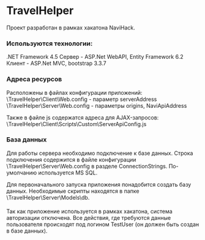 # TravelHelper
Проект разработан в рамках хакатона NaviHack.

### Используются технологии:
.NET Framework 4.5
Сервер - ASP.Net WebAPI, Entity Framework 6.2
Клиент - ASP.Net MVC, bootstrap 3.3.7

### Адреса ресурсов
Расположены в файлах конфигурации приложений:
\TravelHelper\Client\Web.config           - параметр serverAddress
\TravelHelper\Server\Web.config           - параметры origins, NaviApiAddress

Также в файле js содержатся адреса для AJAX-запросов:
\TravelHelper\Client\Scripts\Custom\ServerApiConfig.js

### База данных
Для работы сервера необходимо подключение к базе данных.
Строка подключения содержится в файле конфигурации \TravelHelper\Server\Web.config в разделе ConnectionStrings.
По-умолчанию используется MS SQL.

Для первоначального запуска приложения понадобится создать базу данных. 
Необходимые скрипты находятся в папке \TravelHelper\Server\Models\db.


####
Так как приложение используется в рамках хакатона, система авторизации отключена. 
Все действия, где требуются данные пользователя происходят под логином TestUser (он должен быть создан в базе данных).


